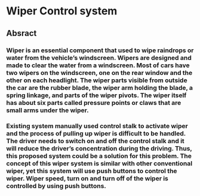 # Wiper Control system
## Absract
### Wiper is an essential component that used to wipe raindrops or water from the vehicle’s windscreen. Wipers are designed and made to clear the water from a windscreen. Most of cars have two wipers on the windscreen, one on the rear window and the other on each headlight. The wiper parts visible from outside the car are the rubber blade, the wiper arm holding the blade, a spring linkage, and parts of the wiper pivots. The wiper itself has about six parts called pressure points or claws that are small arms under the wiper.
### Existing system manually used control stalk to activate wiper and the process of pulling up wiper is difficult to be handled. The driver needs to switch on and off the control stalk and it will reduce the driver’s concentration during the driving. Thus, this proposed system could be a solution for this problem. The concept of this wiper system is similar with other conventional wiper, yet this system will use push buttons to control the wiper. Wiper speed, turn on and turn off of the wiper is controlled by using push buttons.
